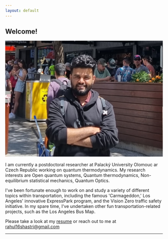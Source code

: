 ```yaml
---
layout: default
---
```


## Welcome!

<img class="profile-picture" src="profile_photo_square.jpg">

I am currently a postdoctoral researcher at Palacký University Olomouc ar Czech Republic working
on quantum thermodynamics. My research interests are Open quantum systems, Quantum thermodynamics, Non-equilibrium statistical mechanics, Quantum
Optics.

I've been fortunate enough to work on and study a variety of different topics within transportation, including the famous 'Carmageddon,' Los Angeles' innovative ExpressPark program, and the Vision Zero traffic safety initiative. In my spare time, I've undertaken other fun transportation-related projects, such as the Los Angeles Bus Map. 

Please take a look at my [resume](documents/masterCV.pdf) or reach out to me at [rahul16shastri@gmail.com](mailto:rahul16shastri@gmail.com)  
 
 
 
 
---
